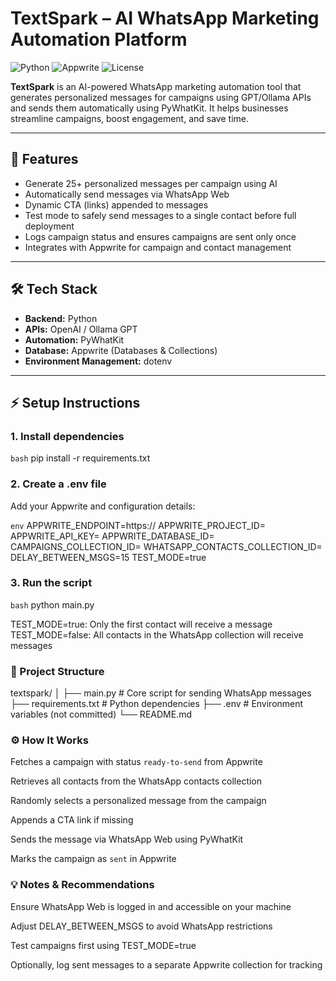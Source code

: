 # TextSpark – AI WhatsApp Marketing Automation Platform

![Python](https://img.shields.io/badge/Python-3.11-blue?logo=python)
![Appwrite](https://img.shields.io/badge/Appwrite-Database-orange)
![License](https://img.shields.io/badge/License-MIT-green)

**TextSpark** is an AI-powered WhatsApp marketing automation tool that generates personalized messages for campaigns using GPT/Ollama APIs and sends them automatically using PyWhatKit. It helps businesses streamline campaigns, boost engagement, and save time.

---

## 🚀 Features

- Generate 25+ personalized messages per campaign using AI
- Automatically send messages via WhatsApp Web
- Dynamic CTA (links) appended to messages
- Test mode to safely send messages to a single contact before full deployment
- Logs campaign status and ensures campaigns are sent only once
- Integrates with Appwrite for campaign and contact management

---

## 🛠️ Tech Stack

- **Backend:** Python  
- **APIs:** OpenAI / Ollama GPT  
- **Automation:** PyWhatKit  
- **Database:** Appwrite (Databases & Collections)  
- **Environment Management:** dotenv  

---

## ⚡ Setup Instructions

### 1. Install dependencies

```bash```
pip install -r requirements.txt

### 2. Create a .env file
Add your Appwrite and configuration details:

```env```
APPWRITE_ENDPOINT=https://<your-appwrite-endpoint>
APPWRITE_PROJECT_ID=<your-project-id>
APPWRITE_API_KEY=<your-api-key>
APPWRITE_DATABASE_ID=<your-database-id>
CAMPAIGNS_COLLECTION_ID=<your-campaigns-collection-id>
WHATSAPP_CONTACTS_COLLECTION_ID=<your-contacts-collection-id>
DELAY_BETWEEN_MSGS=15
TEST_MODE=true

### 3. Run the script
```bash```
python main.py

TEST_MODE=true: Only the first contact will receive a message
TEST_MODE=false: All contacts in the WhatsApp collection will receive messages

### 📁 Project Structure
textspark/
│
├── main.py              # Core script for sending WhatsApp messages
├── requirements.txt     # Python dependencies
├── .env                 # Environment variables (not committed)
└── README.md

###  ⚙️ How It Works
Fetches a campaign with status ```ready-to-send``` from Appwrite

Retrieves all contacts from the WhatsApp contacts collection

Randomly selects a personalized message from the campaign

Appends a CTA link if missing

Sends the message via WhatsApp Web using PyWhatKit

Marks the campaign as ```sent``` in Appwrite

### 💡 Notes & Recommendations
Ensure WhatsApp Web is logged in and accessible on your machine

Adjust DELAY_BETWEEN_MSGS to avoid WhatsApp restrictions

Test campaigns first using TEST_MODE=true

Optionally, log sent messages to a separate Appwrite collection for tracking






